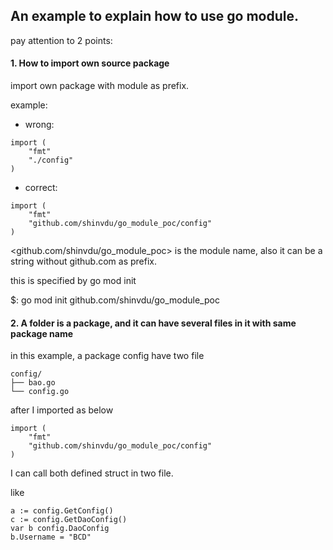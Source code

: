 ## An example to explain how to use go module.

pay attention to 2 points:

#### 1. How to import own source package

import own package with module as prefix. 

example: 

- wrong: 
```
import (
	"fmt"
	"./config"
)
```

- correct: 
```
import (
	"fmt"
	"github.com/shinvdu/go_module_poc/config"
)

```

<github.com/shinvdu/go_module_poc> is the module name, also it can be a string without github.com as prefix. 

this is specified by go mod init 

$: go mod init github.com/shinvdu/go_module_poc

#### 2. A folder is a package, and it can have several files in it with same package name

in this example, a package config have two file

```
config/
├── bao.go
└── config.go
```

after I imported as below
```
import (
	"fmt"
	"github.com/shinvdu/go_module_poc/config"
)
```

I can call both defined struct in two file.

like

```
a := config.GetConfig()
c := config.GetDaoConfig()
var b config.DaoConfig
b.Username = "BCD"
```


